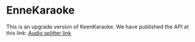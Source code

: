 # EnneKaraoke
This is an upgrade version of KeenKaraoke. We have published the API at this link: [Audio splitter link](https://icki.lokegaonkar.in/docs)